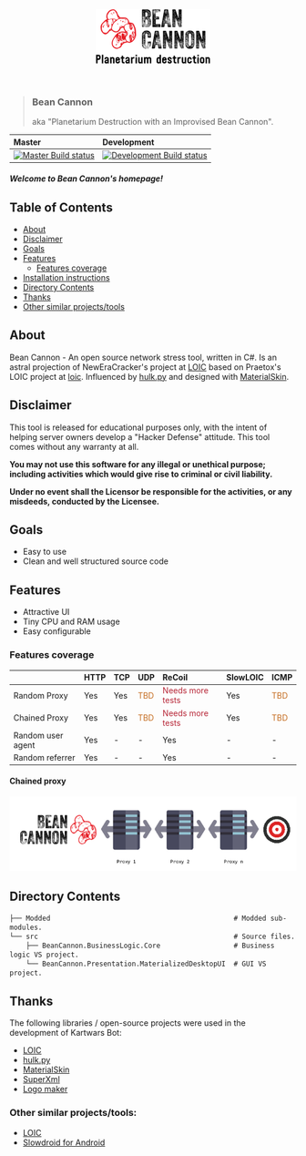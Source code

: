 ﻿<p align="center">
    <img src="./images/logo.png">
</p>

<p>&nbsp;</p>

> ### Bean Cannon
> aka "Planetarium Destruction with an Improvised Bean Cannon".
> 

|Master|Development|
|:-----|:----------|
|[![Master Build status](https://goo.gl/A6XiqS)](https://github.com/kmataru/bean-cannon/tree/master)|[![Development Build status](https://goo.gl/wpcWzx)](https://github.com/kmataru/bean-cannon/tree/develop)|

##### Welcome to Bean Cannon's homepage!

## Table of Contents
- [About](#about)
- [Disclaimer](#disclaimer)
- [Goals](#goals)
- [Features](#features)
  - [Features coverage](#features-coverage)
- [Installation instructions](#installation-instructions)
- [Directory Contents](#directory-contents)
- [Thanks](#thanks)
- [Other similar projects/tools](#other-similar-projectstools)

## About

Bean Cannon - An open source network stress tool, written in C#.
Is an astral projection of NewEraCracker's project at [LOIC](https://github.com/NewEraCracker/LOIC)
based on Praetox's LOIC project at [loic](https://sourceforge.net/projects/loic/).
Influenced by [hulk.py](https://github.com/Saurav07/hulk.py) and designed with [MaterialSkin](https://github.com/IgnaceMaes/MaterialSkin).

## Disclaimer

This tool is released for educational purposes only, with the intent of helping server owners develop a "Hacker Defense" attitude. This tool comes without any warranty at all.

**You may not use this software for any illegal or unethical purpose; including activities which would give rise to criminal or civil liability.**

**Under no event shall the Licensor be responsible for the activities, or any misdeeds, conducted by the Licensee.**

## Goals

* Easy to use
* Clean and well structured source code

## Features

* Attractive UI
* Tiny CPU and RAM usage
* Easy configurable

### Features coverage

|                    |HTTP                |TCP                 |UDP                 |ReCoil              |SlowLOIC            |ICMP                |
|:-------------------|:-------------------|:-------------------|:-------------------|:-------------------|:-------------------|:-------------------|
|Random Proxy        |Yes                 |Yes                 |<span style="color:#C56D21">TBD<span>|<span style="color:#B72637">Needs more tests<span>|Yes                 |<span style="color:#C56D21">TBD<span>|
|Chained Proxy       |Yes                 |Yes                 |<span style="color:#C56D21">TBD<span>|<span style="color:#B72637">Needs more tests<span>|Yes                 |<span style="color:#C56D21">TBD<span>|
|Random user agent   |Yes                 |-                   |-                   |Yes                 |-                   |-                   |
|Random referrer     |Yes                 |-                   |-                   |Yes                 |-                   |-                   |

#### Chained proxy

<p align="center">
    <img src="./images/proxy-chained-full.png">
</p>

## Directory Contents

```
├── Modded                                             # Modded sub-modules.
└── src                                                # Source files.
    ├── BeanCannon.BusinessLogic.Core                  # Business logic VS project.
    └── BeanCannon.Presentation.MaterializedDesktopUI  # GUI VS project.
```

## Thanks
The following libraries / open-source projects were used in the development of Kartwars Bot:
* [LOIC](https://github.com/NewEraCracker/LOIC)
* [hulk.py](https://github.com/Saurav07/hulk.py)
* [MaterialSkin](https://github.com/IgnaceMaes/MaterialSkin)
* [SuperXml](https://github.com/beto-rodriguez/SuperXml)
* [Logo maker](https://www.tailorbrands.com/logo-maker)

### Other similar projects/tools:

* [LOIC](https://github.com/NewEraCracker/LOIC)
* [Slowdroid for Android](https://en.wikipedia.org/wiki/Slowdroid)
